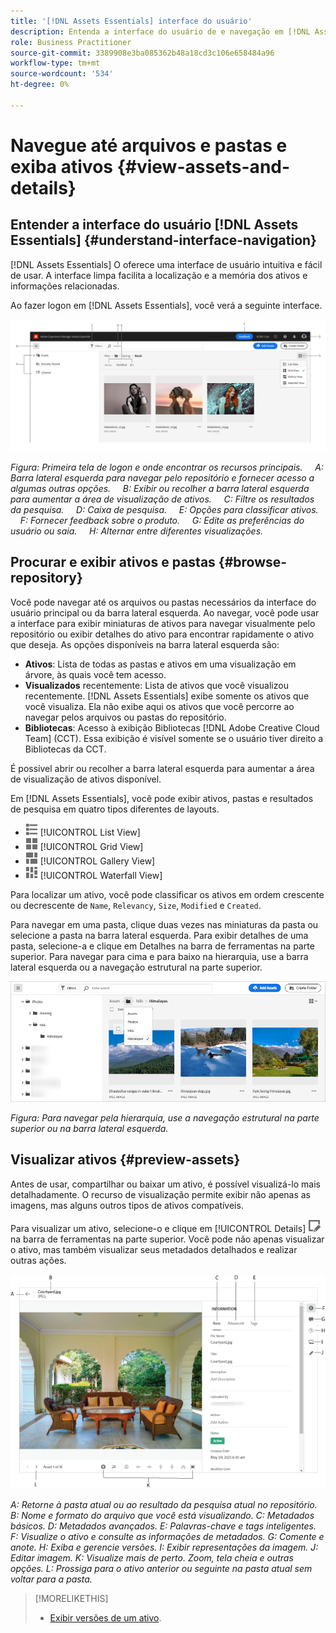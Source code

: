 ```yaml
---
title: '[!DNL Assets Essentials] interface do usuário'
description: Entenda a interface do usuário de e navegação em [!DNL Assets Essentials].
role: Business Practitioner
source-git-commit: 3389908e3ba085362b48a18cd3c106e658484a96
workflow-type: tm+mt
source-wordcount: '534'
ht-degree: 0%

---
```



# Navegue até arquivos e pastas e exiba ativos {#view-assets-and-details}

<!-- TBD: Give screenshots of all views with many assets. Zoom out to showcase how the thumbnails/tiles flow on the UI in different views. -->

<!-- TBD: The options in left sidebar may change. Shared with me and Shared by me are missing for now. Update this section as UI is updated. -->

## Entender a interface do usuário [!DNL Assets Essentials] {#understand-interface-navigation}

[!DNL Assets Essentials] O oferece uma interface de usuário intuitiva e fácil de usar. A interface limpa facilita a localização e a memória dos ativos e informações relacionadas.

Ao fazer logon em [!DNL Assets Essentials], você verá a seguinte interface.

<!-- TBD: Update this screenshot. Remove top bar. Remove 2 labels from top bar. -->

![[!DNL Assets Essentials] interface do usuário](assets/essentials-interface1.png)

*Figura: Primeira tela de logon e onde encontrar os recursos principais.*
     *A: Barra lateral esquerda para navegar pelo repositório e fornecer acesso a algumas outras opções.*
     *B: Exibir ou recolher a barra lateral esquerda para aumentar a área de visualização de ativos.*
     *C: Filtre os resultados da pesquisa.*
     *D: Caixa de pesquisa.*
     *E: Opções para classificar ativos.*
     *F: Fornecer feedback sobre o produto.*
     *G: Edite as preferências do usuário ou saia.*
     *H: Alternar entre diferentes visualizações.*

<!-- TBD: Need an embedded video here with narration. It has to be hosted on MPC to be embeddable. -->

## Procurar e exibir ativos e pastas {#browse-repository}

Você pode navegar até os arquivos ou pastas necessários da interface do usuário principal ou da barra lateral esquerda. Ao navegar, você pode usar a interface para exibir miniaturas de ativos para navegar visualmente pelo repositório ou exibir detalhes do ativo para encontrar rapidamente o ativo que deseja. As opções disponíveis na barra lateral esquerda são:

* **Ativos**: Lista de todas as pastas e ativos em uma visualização em árvore, às quais você tem acesso.
* **Visualizados** recentemente: Lista de ativos que você visualizou recentemente. [!DNL Assets Essentials] exibe somente os ativos que você visualiza. Ela não exibe aqui os ativos que você percorre ao navegar pelos arquivos ou pastas do repositório.
* **Bibliotecas**: Acesso à exibição Bibliotecas  [!DNL Adobe Creative Cloud Team] (CCT). Essa exibição é visível somente se o usuário tiver direito a Bibliotecas da CCT.

<!-- TBD: My Work Space shows task inbox and it is not visible on AEM Cloud Demos as of now. It is the source of truth server hence not documenting My Work Space option for now.
-->

É possível abrir ou recolher a barra lateral esquerda para aumentar a área de visualização de ativos disponível.

Em [!DNL Assets Essentials], você pode exibir ativos, pastas e resultados de pesquisa em quatro tipos diferentes de layouts.

* ![ícone de exibição de lista](assets/do-not-localize/list-view.png) [!UICONTROL List View]
* ![ícone de exibição de grade](assets/do-not-localize/grid-view.png) [!UICONTROL Grid View]
* ![ícone de exibição de galeria](assets/do-not-localize/gallery-view.png) [!UICONTROL Gallery View]
* ![ícone de exibição em cascata](assets/do-not-localize/waterfall-view.png) [!UICONTROL Waterfall View]

Para localizar um ativo, você pode classificar os ativos em ordem crescente ou decrescente de `Name`, `Relevancy`, `Size`, `Modified` e `Created`.

Para navegar em uma pasta, clique duas vezes nas miniaturas da pasta ou selecione a pasta na barra lateral esquerda. Para exibir detalhes de uma pasta, selecione-a e clique em Detalhes na barra de ferramentas na parte superior. Para navegar para cima e para baixo na hierarquia, use a barra lateral esquerda ou a navegação estrutural na parte superior.

![Procurar pastas](assets/browsing-folders.png)

*Figura: Para navegar pela hierarquia, use a navegação estrutural na parte superior ou na barra lateral esquerda.*

## Visualizar ativos {#preview-assets}

Antes de usar, compartilhar ou baixar um ativo, é possível visualizá-lo mais detalhadamente. O recurso de visualização permite exibir não apenas as imagens, mas alguns outros tipos de ativos compatíveis.

Para visualizar um ativo, selecione-o e clique em [!UICONTROL Details] ![ícone de detalhes](assets/do-not-localize/edit-in-icon.png) na barra de ferramentas na parte superior. Você pode não apenas visualizar o ativo, mas também visualizar seus metadados detalhados e realizar outras ações.

![Visualizar um ativo](assets/preview-asset.png)

*A: Retorne à pasta atual ou ao resultado da pesquisa atual no repositório.*
*B: Nome e formato do arquivo que você está visualizando.*
*C: Metadados básicos.*
*D: Metadados avançados.*
*E: Palavras-chave e tags inteligentes.*
*F: Visualize o ativo e consulte as informações de metadados.*
*G: Comente e anote.*
*H: Exiba e gerencie versões.*
*I: Exibir representações da imagem.*
*J: Editar imagem.*
*K: Visualize mais de perto. Zoom, tela cheia e outras opções.*
*L: Prossiga para o ativo anterior ou seguinte na pasta atual sem voltar para a pasta.*

<!-- TBD: Describe the options.

Explicitly previewed assets are displayed as recently viewed assets. Give screenshot of this.
Other use cases after previewing.

-->

>[!MORELIKETHIS]
>
>* [Exibir versões de um ativo](/help/manage-organize.md#view-versions).

